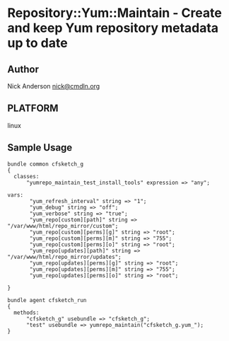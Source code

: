 # Repository::Yum::Maintain - Create and keep Yum repository metadata up to date

## Author
Nick Anderson <nick@cmdln.org>

## PLATFORM
linux

## Sample Usage

    bundle common cfsketch_g
    {
      classes:
          "yumrepo_maintain_test_install_tools" expression => "any";

    vars:
           "yum_refresh_interval" string => "1";
           "yum_debug" string => "off";
           "yum_verbose" string => "true";
           "yum_repo[custom][path]" string => "/var/www/html/repo_mirror/custom";
           "yum_repo[custom][perms][g]" string => "root";
           "yum_repo[custom][perms][m]" string => "755";
           "yum_repo[custom][perms][o]" string => "root";
           "yum_repo[updates][path]" string => "/var/www/html/repo_mirror/updates";
           "yum_repo[updates][perms][g]" string => "root";
           "yum_repo[updates][perms][m]" string => "755";
           "yum_repo[updates][perms][o]" string => "root";

    }

    bundle agent cfsketch_run
    {
      methods:
          "cfsketch_g" usebundle => "cfsketch_g";
          "test" usebundle => yumrepo_maintain("cfsketch_g.yum_");
    }
